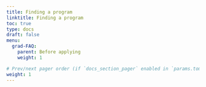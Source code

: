 ```yaml
---
title: Finding a program
linktitle: Finding a program
toc: true
type: docs
draft: false
menu:
  grad-FAQ:
    parent: Before applying
    weight: 1

# Prev/next pager order (if `docs_section_pager` enabled in `params.toml`)
weight: 1
---
```

